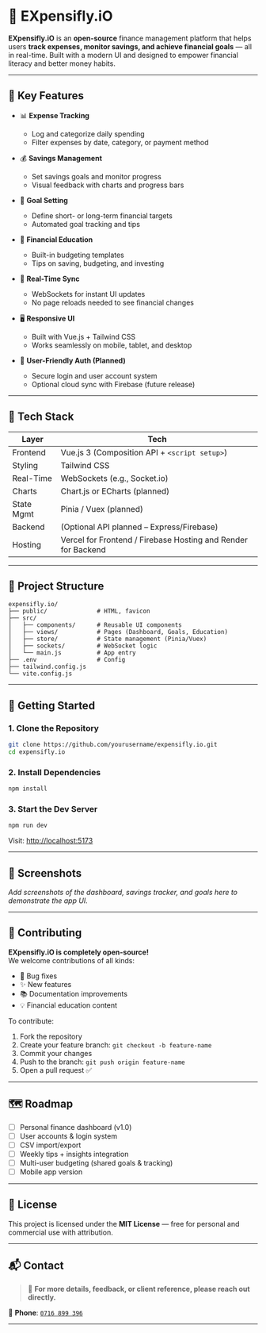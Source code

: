 # 💸 EXpensifly.iO

**EXpensifly.iO** is an **open-source** finance management platform that helps users **track expenses, monitor savings, and achieve financial goals** — all in real-time. Built with a modern UI and designed to empower financial literacy and better money habits.

---

## 🌟 Key Features

- 📊 **Expense Tracking**
  - Log and categorize daily spending
  - Filter expenses by date, category, or payment method

- 💰 **Savings Management**
  - Set savings goals and monitor progress
  - Visual feedback with charts and progress bars

- 🎯 **Goal Setting**
  - Define short- or long-term financial targets
  - Automated goal tracking and tips

- 🧠 **Financial Education**
  - Built-in budgeting templates
  - Tips on saving, budgeting, and investing

- 🔁 **Real-Time Sync**
  - WebSockets for instant UI updates
  - No page reloads needed to see financial changes

- 🖥️ **Responsive UI**
  - Built with Vue.js + Tailwind CSS
  - Works seamlessly on mobile, tablet, and desktop

- 🔐 **User-Friendly Auth (Planned)**
  - Secure login and user account system
  - Optional cloud sync with Firebase (future release)

---

## 🔧 Tech Stack

| Layer       | Tech                                 |
|-------------|--------------------------------------|
| Frontend    | Vue.js 3 (Composition API + `<script setup>`) |
| Styling     | Tailwind CSS                         |
| Real-Time   | WebSockets (e.g., Socket.io)         |
| Charts      | Chart.js or ECharts (planned)        |
| State Mgmt  | Pinia / Vuex (planned)               |
| Backend     | (Optional API planned – Express/Firebase) |
| Hosting     | Vercel for Frontend / Firebase Hosting  and Render for Backend           |

---

## 📂 Project Structure

```
expensifly.io/
├── public/              # HTML, favicon
├── src/
│   ├── components/      # Reusable UI components
│   ├── views/           # Pages (Dashboard, Goals, Education)
│   ├── store/           # State management (Pinia/Vuex)
│   ├── sockets/         # WebSocket logic
│   └── main.js          # App entry
├── .env                 # Config
├── tailwind.config.js
└── vite.config.js
```

---

## 🚀 Getting Started

### 1. Clone the Repository

```bash
git clone https://github.com/yourusername/expensifly.io.git
cd expensifly.io
```

### 2. Install Dependencies

```bash
npm install
```

### 3. Start the Dev Server

```bash
npm run dev
```

Visit: [http://localhost:5173](http://localhost:5173)

---

## 📸 Screenshots

_Add screenshots of the dashboard, savings tracker, and goals here to demonstrate the app UI._

---

## 🤝 Contributing

**EXpensifly.iO is completely open-source!**  
We welcome contributions of all kinds:

- 🐛 Bug fixes  
- ✨ New features  
- 📚 Documentation improvements  
- 💡 Financial education content  

To contribute:

1. Fork the repository  
2. Create your feature branch: `git checkout -b feature-name`  
3. Commit your changes  
4. Push to the branch: `git push origin feature-name`  
5. Open a pull request ✅  

---

## 🗺️ Roadmap

- [ ] Personal finance dashboard (v1.0)
- [ ] User accounts & login system
- [ ] CSV import/export
- [ ] Weekly tips + insights integration
- [ ] Multi-user budgeting (shared goals & tracking)
- [ ] Mobile app version

---

## 📜 License

This project is licensed under the **MIT License** — free for personal and commercial use with attribution.

---

## 📬 Contact

> 💬 **For more details, feedback, or client reference, please reach out directly.**

📱 **Phone**: [`0716 899 396`](tel:+254716899396) 

---
